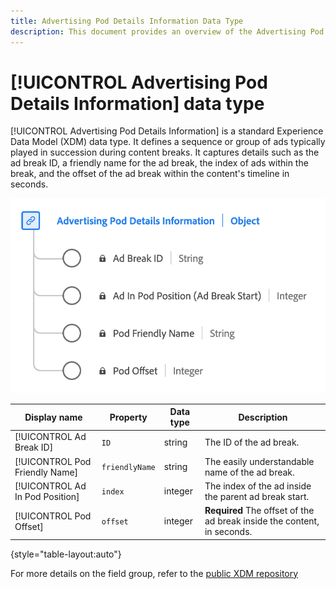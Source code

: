 ```yaml
---
title: Advertising Pod Details Information Data Type
description: This document provides an overview of the Advertising Pod Details Information Experience Data Model (XDM) data type.
---
```

# [!UICONTROL Advertising Pod Details Information] data type

[!UICONTROL Advertising Pod Details Information] is a standard Experience Data Model (XDM) data type. It defines a sequence or group of ads typically played in succession during content breaks. It captures details such as the ad break ID, a friendly name for the ad break, the index of ads within the break, and the offset of the ad break within the content's timeline in seconds.

![A diagram of the Advertising Pod Details Information data type.](../images/data-types/advertising-pod-details-information.png)

| Display name               | Property               | Data type | Description                                           |
|----------------------------|------------------------|-----------|-------------------------------------------------------|
| [!UICONTROL Ad Break ID]                | `ID`               | string    | The ID of the ad break.                               |
| [!UICONTROL Pod Friendly Name]          | `friendlyName`      | string    | The easily understandable name of the ad break.                     |
| [!UICONTROL Ad In Pod Position]         | `index`         | integer   | The index of the ad inside the parent ad break start.  |
| [!UICONTROL Pod Offset]                 | `offset`           | integer   | **Required** The offset of the ad break inside the content, in seconds. |

{style="table-layout:auto"}

For more details on the field group, refer to the [public XDM repository](https://github.com/adobe/xdm/blob/master/components/datatypes/advertisingpoddetails.schema.json)
